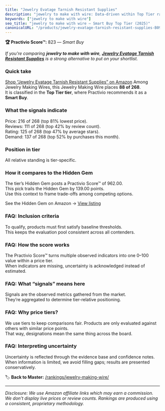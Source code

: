 ```yaml
---
title: "Jewelry Evatage Tarnish Resistant Supplies"
description: "jewelry to make with wire: Data-driven within Top Tier ranking using the Practivio Score™. Positioned by quality, value, demand, findability, momentum."
keywords: ["jewelry to make with wire"]
seo_title: "jewelry to make with wire — Smart Buy Top Tier (2025)"
canonicalURL: "/products/jewelry-evatage-tarnish-resistant-supplies-B095LH9JJR/"
---
```


**🏆 Practivio Score™:** 823 — _Smart Buy_


*If you're comparing **jewelry to make with wire**, **[Jewelry Evatage Tarnish Resistant Supplies](https://www.amazon.com/dp/B095LH9JJR?tag=practivio-20)** is a strong alternative to put on your shortlist.*
### Quick take
[Shop “Jewelry Evatage Tarnish Resistant Supplies” on Amazon](https://www.amazon.com/dp/B095LH9JJR?tag=practivio-20)
Among Jewelry Making Wires, this Jewelry Making Wire places **88 of 268**.  
It is classified in the **Top Tier tier**, where Practivio recommends it as a **Smart Buy**.

### What the signals indicate
Price: 216 of 268 (top 81% lowest price).  
Reviews: 111 of 268 (top 42% by review count).  
Rating: 125 of 268 (top 47% by average stars).  
Demand: 137 of 268 (top 52% by purchases this month).

### Position in tier
All relative standing is tier-specific.

### How it compares to the Hidden Gem
The tier’s Hidden Gem posts a Practivio Score™ of 962.00.  
This pick trails the Hidden Gem by 139.00 points.  
Use this context to frame trade-offs among competing options.  

See the Hidden Gem on Amazon → [View listing](https://www.amazon.com/dp/B00BOZ79UO?tag=practivio-20)

### FAQ: Inclusion criteria
To qualify, products must first satisfy baseline thresholds.  
This keeps the evaluation pool consistent across all contenders.

### FAQ: How the score works
The Practivio Score™ turns multiple observed indicators into one 0–100 value within a price tier.  
When indicators are missing, uncertainty is acknowledged instead of estimated.

### FAQ: What “signals” means here
Signals are the observed metrics gathered from the market.  
They’re aggregated to determine tier-relative positioning.

### FAQ: Why price tiers?
We use tiers to keep comparisons fair. Products are only evaluated against others with similar price points.  
That way, designations mean the same thing across the board.

### FAQ: Interpreting uncertainty
Uncertainty is reflected through the evidence base and confidence notes.  
When information is limited, we avoid filling gaps; results are presented conservatively.


🏷️ **Back to Master:** [/rankings/jewelry-making-wire/](/rankings/jewelry-making-wire/)

---
_Disclosure: We use Amazon affiliate links which may earn a commission. We don’t display live prices or review counts. Rankings are produced using a consistent, proprietary methodology._
